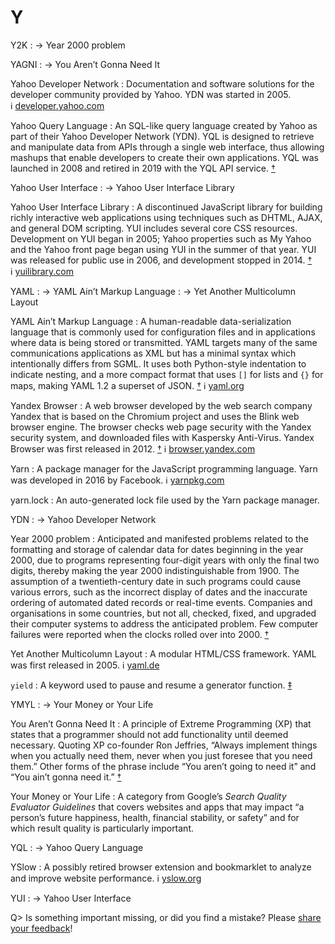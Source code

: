 # Y

Y2K
: → Year 2000 problem

YAGNI
: → You Aren’t Gonna Need It

Yahoo Developer Network
: Documentation and software solutions for the developer community provided by Yahoo. YDN was started in 2005. ℹ︎ [developer.yahoo.com](https://developer.yahoo.com/)

Yahoo Query Language
: An SQL-like query language created by Yahoo as part of their Yahoo Developer Network (YDN). YQL is designed to retrieve and manipulate data from APIs through a single web interface, thus allowing mashups that enable developers to create their own applications. YQL was launched in 2008 and retired in 2019 with the YQL API service. [†](#w-yql)

Yahoo User Interface
: → Yahoo User Interface Library

Yahoo User Interface Library
: A discontinued JavaScript library for building richly interactive web applications using techniques such as DHTML, AJAX, and general DOM scripting. YUI includes several core CSS resources. Development on YUI began in 2005; Yahoo properties such as My Yahoo and the Yahoo front page began using YUI in the summer of that year. YUI was released for public use in 2006, and development stopped in 2014. [†](#w-yui) ℹ︎ [yuilibrary.com](https://yuilibrary.com/)

YAML
: → YAML Ain’t Markup Language
: → Yet Another Multicolumn Layout

YAML Ain’t Markup Language
: A human-readable data-serialization language that is commonly used for configuration files and in applications where data is being stored or transmitted. YAML targets many of the same communications applications as XML but has a minimal syntax which intentionally differs from SGML. It uses both Python-style indentation to indicate nesting, and a more compact format that uses `[]` for lists and `{}` for maps, making YAML 1.2 a superset of JSON. [†](#w-yaml) ℹ︎ [yaml.org](https://yaml.org/)

Yandex Browser
: A web browser developed by the web search company Yandex that is based on the Chromium project and uses the Blink web browser engine. The browser checks web page security with the Yandex security system, and downloaded files with Kaspersky Anti-Virus. Yandex Browser was first released in 2012. [†](#w-yandex-browser) ℹ︎ [browser.yandex.com](https://browser.yandex.com/)

Yarn
: A package manager for the JavaScript programming language. Yarn was developed in 2016 by Facebook. ℹ︎ [yarnpkg.com](https://yarnpkg.com/)

yarn.lock
: An auto-generated lock file used by the Yarn package manager.

YDN
: → Yahoo Developer Network

Year 2000 problem
: Anticipated and manifested problems related to the formatting and storage of calendar data for dates beginning in the year 2000, due to programs representing four-digit years with only the final two digits, thereby making the year 2000 indistinguishable from 1900. The assumption of a twentieth-century date in such programs could cause various errors, such as the incorrect display of dates and the inaccurate ordering of automated dated records or real-time events. Companies and organisations in some countries, but not all, checked, fixed, and upgraded their computer systems to address the anticipated problem. Few computer failures were reported when the clocks rolled over into 2000. [†](#w-y2k)

Yet Another Multicolumn Layout
: A modular HTML/CSS framework. YAML was first released in 2005. ℹ︎ [yaml.de](http://www.yaml.de/)

`yield`
: A keyword used to pause and resume a generator function. [‡](#m-yield)

YMYL
: → Your Money or Your Life

You Aren’t Gonna Need It
: A principle of Extreme Programming (XP) that states that a programmer should not add functionality until deemed necessary. Quoting XP co-founder Ron Jeffries, “Always implement things when you actually need them, never when you just foresee that you need them.” Other forms of the phrase include “You aren’t going to need it” and “You ain’t gonna need it.” [†](#w-yagni)

Your Money or Your Life
: A category from Google’s _Search Quality Evaluator Guidelines_ that covers websites and apps that may impact “a person’s future happiness, health, financial stability, or safety” and for which result quality is particularly important.

YQL
: → Yahoo Query Language

YSlow
: A possibly retired browser extension and bookmarklet to analyze and improve website performance. ℹ︎ [yslow.org](https://yslow.org/)

YUI
: → Yahoo User Interface

Q> Is something important missing, or did you find a mistake? Please [share your feedback](https://github.com/j9t/web-development-glossary-forum/issues/new)!
